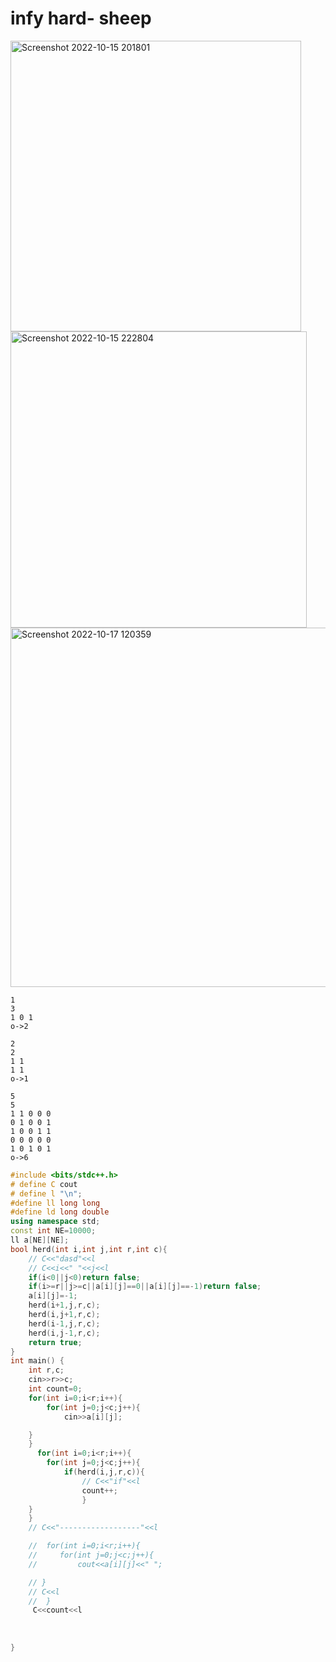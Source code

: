 # infy hard- sheep

<img width="465" alt="Screenshot 2022-10-15 201801" src="https://user-images.githubusercontent.com/100711675/196444401-7e27bb8a-cd61-49b3-a50d-f342b53e2362.png">

<img width="474" alt="Screenshot 2022-10-15 222804" src="https://user-images.githubusercontent.com/100711675/196444414-6819c7b1-a90a-4e52-82a0-f647c20208dd.png">

<img width="575" alt="Screenshot 2022-10-17 120359" src="https://user-images.githubusercontent.com/100711675/196444425-ccf41eab-a336-4ea9-b0ea-9da0618ad538.png">

```
1
3
1 0 1
o->2

2
2
1 1
1 1
o->1

5
5
1 1 0 0 0
0 1 0 0 1
1 0 0 1 1
0 0 0 0 0
1 0 1 0 1
o->6
```
```c++
#include <bits/stdc++.h>
# define C cout
# define l "\n";
#define ll long long 
#define ld long double 
using namespace std;
const int NE=10000;
ll a[NE][NE];
bool herd(int i,int j,int r,int c){
    // C<<"dasd"<<l
    // C<<i<<" "<<j<<l
    if(i<0||j<0)return false;
    if(i>=r||j>=c||a[i][j]==0||a[i][j]==-1)return false;
    a[i][j]=-1;
    herd(i+1,j,r,c);    
    herd(i,j+1,r,c);
    herd(i-1,j,r,c);
    herd(i,j-1,r,c);
    return true;
}
int main() {
    int r,c;
    cin>>r>>c;
    int count=0;
    for(int i=0;i<r;i++){
        for(int j=0;j<c;j++){
            cin>>a[i][j];

    }
    }
      for(int i=0;i<r;i++){
        for(int j=0;j<c;j++){
            if(herd(i,j,r,c)){
                // C<<"if"<<l
                count++;
                }
    }
    }
    // C<<"------------------"<<l

    //  for(int i=0;i<r;i++){
    //     for(int j=0;j<c;j++){
    //         cout<<a[i][j]<<" ";

    // }
    // C<<l
    //  }
     C<<count<<l
    
  
   
}


```
